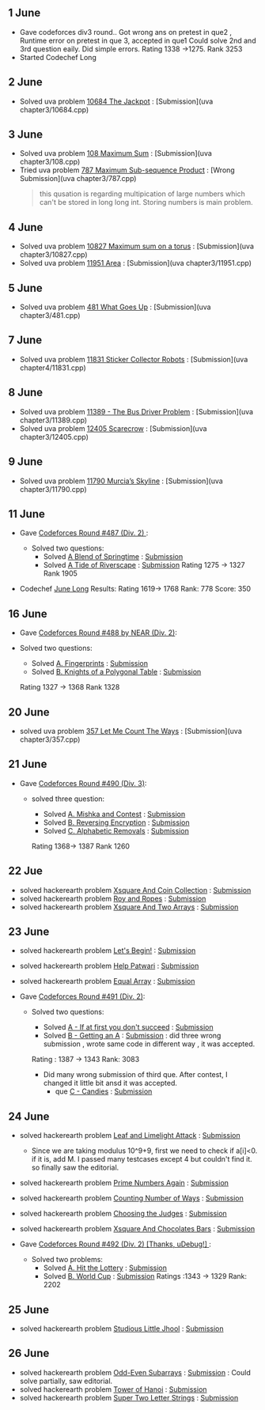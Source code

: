 ## 1 June

* Gave codeforces div3 round.. Got wrong ans on pretest in que2 , Runtime error on pretest in que 3, accepted in que1
  Could solve 2nd and 3rd question eaily. Did simple errors.
  Rating 1338 ->1275. Rank 3253
* Started Codechef Long


## 2 June
* Solved uva problem [10684 The Jackpot](https://uva.onlinejudge.org/external/106/10684.pdf) : [Submission](uva chapter3/10684.cpp)

## 3 June
* Solved uva problem [108 Maximum Sum](https://uva.onlinejudge.org/external/1/108.pdf) : [Submission](uva chapter3/108.cpp)
* Tried uva problem [787 Maximum Sub-sequence Product](https://uva.onlinejudge.org/external/7/787.pdf) : [Wrong Submission](uva chapter3/787.cpp)
  > this qusation is regarding multipication of large numbers which can't be stored in long long int. Storing numbers is main problem.

## 4 June
* Solved uva problem [10827 Maximum sum on a torus](https://uva.onlinejudge.org/external/108/10827.pdf) : [Submission](uva chapter3/10827.cpp)
* Solved uva problem [11951 Area](https://uva.onlinejudge.org/external/119/11951.pdf) : [Submission](uva chapter3/11951.cpp)

##  5 June
* Solved uva problem [481 What Goes Up](https://uva.onlinejudge.org/external/4/481.pdf) : [Submission](uva chapter3/481.cpp)


## 7 June
* Solved uva problem [11831 Sticker Collector Robots](https://uva.onlinejudge.org/external/118/11831.pdf) : [Submission](uva chapter4/11831.cpp)

## 8 June
* Solved uva problem [11389 - The Bus Driver Problem](https://uva.onlinejudge.org/external/113/11389.pdf) : [Submission](uva chapter3/11389.cpp)
* Solved uva problem [12405 Scarecrow](https://uva.onlinejudge.org/external/124/12405.pdf) : [Submission](uva chapter3/12405.cpp)


## 9 June
* Solved uva problem [11790 Murcia’s Skyline](https://uva.onlinejudge.org/external/117/11790.pdf) : [Submission](uva chapter3/11790.cpp)

## 11 June

* Gave [Codeforces Round #487 (Div. 2) ](http://codeforces.com/contest/989):
  * Solved two questions:
    * Solved [A Blend of Springtime](http://codeforces.com/contest/989/problem/A) : [Submission](dikshu11.github.io/codeforces/989A.cpp)
    * Solved [A Tide of Riverscape](http://codeforces.com/contest/989/problem/B) : [Submission](dikshu11.github.io/codeforces/989B.cpp)
        Rating 1275 -> 1327  Rank 1905
        
 * Codechef [June Long](https://www.codechef.com/JUNE18B) Results:
     Rating 1619-> 1768   Rank: 778  Score: 350
   
   
   
 ## 16 June
 
 * Gave [Codeforces Round #488 by NEAR (Div. 2)](http://codeforces.com/contest/994):
  * Solved two questions:
    * Solved [A. Fingerprints](http://codeforces.com/contest/994/problem/A) : [Submission](dikshu11.github.io/codeforces/994A.cpp)
    * Solved [B. Knights of a Polygonal Table](http://codeforces.com/contest/994/problem/B) : [Submission](dikshu11.github.io/codeforces/994B.cpp)
    
    Rating 1327 -> 	1368  Rank 1328
 
 
 ## 20 June
 * solved uva problem [357 Let Me Count The Ways](https://uva.onlinejudge.org/external/3/357.pdf) : [Submission](uva chapter3/357.cpp)
 
 ## 21 June
 
 * Gave [Codeforces Round #490 (Div. 3)](http://codeforces.com/contest/999):
    * solved three question:
      * Solved [A. Mishka and Contest](http://codeforces.com/contest/999/problem/A) : [Submission](dikshu11.github.io/codeforces/999A.cpp)
      * Solved [B. Reversing Encryption](http://codeforces.com/contest/999/problem/B) : [Submission](dikshu11.github.io/codeforces/999B.cpp)
      * Solved [C. Alphabetic Removals](http://codeforces.com/contest/999/problem/C) : [Submission](dikshu11.github.io/codeforces/999C.cpp)
      
      Rating 1368-> 1387 Rank 	1260
    
 
 ## 22 Jue
 * solved hackerearth problem [Xsquare And Coin Collection](https://www.hackerearth.com/practice/algorithms/dynamic-programming/introduction-to-dynamic-programming-1/practice-problems/algorithm/xsquare-and-coin-collection-2/) : [Submission](https://www.hackerearth.com/submission/17716707/)
* solved hackerearth problem [Roy and Ropes](https://www.hackerearth.com/practice/algorithms/dynamic-programming/introduction-to-dynamic-programming-1/practice-problems/algorithm/roy-and-ropes/) : [Submission](https://www.hackerearth.com/submission/17720872/)
* solved hackerearth problem [Xsquare And Two Arrays](https://www.hackerearth.com/practice/algorithms/dynamic-programming/introduction-to-dynamic-programming-1/practice-problems/algorithm/xsquare-and-two-arrays/) : [Submission](https://www.hackerearth.com/submission/17719469/)


## 23 June
* solved hackerearth problem [Let's Begin!](https://www.hackerearth.com/practice/algorithms/dynamic-programming/introduction-to-dynamic-programming-1/practice-problems/algorithm/lets-begin/) : [Submission](https://www.hackerearth.com/submission/17744029/)
* solved hackerearth problem [Help Patwari](https://www.hackerearth.com/practice/algorithms/dynamic-programming/introduction-to-dynamic-programming-1/practice-problems/algorithm/help-patwari/) : [Submission](https://www.hackerearth.com/submission/17745876/)
* solved hackerearth problem [Equal Array](https://www.hackerearth.com/practice/algorithms/dynamic-programming/introduction-to-dynamic-programming-1/practice-problems/algorithm/equal-array-84cf6c5f/) : [Submission](https://www.hackerearth.com/submission/17746139/)

* Gave [Codeforces Round #491 (Div. 2)](http://codeforces.com/contest/991):
  * Solved two questions:
    * Solved [A - If at first you don't succeed](http://codeforces.com/contest/991/problem/A) : [Submission](dikshu11.github.io/codeforces/991A.cpp)
    * Solved [B - Getting an A](http://codeforces.com/contest/991/problem/B) : [Submission](dikshu11.github.io/codeforces/991B.cpp) : did three wrong submission , wrote same code in different way , it was accepted.
    
    Rating : 1387 → 1343 Rank: 3083
    * Did many wrong submission of third que. After contest, I changed it little bit ansd it was accepted. 
      * que [C - Candies](http://codeforces.com/contest/991/problem/C) : [Submission](dikshu11.github.io/codeforces/991C.cpp)
      
    
## 24 June

* solved hackerearth problem [Leaf and Limelight Attack](https://www.hackerearth.com/practice/algorithms/dynamic-programming/introduction-to-dynamic-programming-1/practice-problems/algorithm/leaf-and-limelight-attack-circuit/description/) : [Submission](https://www.hackerearth.com/submission/17756930/)
  * Since we are taking modulus 10^9+9, first we need to check if a[i]<0. if it is, add M. I passed many testcases except 4 but couldn't find it. so finally saw the editorial.
  
* solved hackerearth problem  [Prime Numbers Again](https://www.hackerearth.com/practice/algorithms/dynamic-programming/introduction-to-dynamic-programming-1/practice-problems/algorithm/prime-numbers-again/) : [Submission](https://www.hackerearth.com/submission/17758440/)

* solved hackerearth problem [Counting Number of Ways](https://www.hackerearth.com/practice/algorithms/dynamic-programming/introduction-to-dynamic-programming-1/practice-problems/algorithm/hp-and-counting-number-of-ways-1d73a6a4/) : [Submission](https://www.hackerearth.com/submission/17760217/)

* solved hackerearth problem [Choosing the Judges](https://www.hackerearth.com/practice/algorithms/dynamic-programming/introduction-to-dynamic-programming-1/practice-problems/algorithm/choosing-the-judges-7/) : [Submission](https://www.hackerearth.com/submission/17763746/)

* solved hackerearth problem [Xsquare And Chocolates Bars](https://www.hackerearth.com/practice/algorithms/dynamic-programming/introduction-to-dynamic-programming-1/practice-problems/algorithm/xsquare-and-chocolates-bars-2/) : [Submission](https://www.hackerearth.com/submission/17769265/)

* Gave [Codeforces Round #492 (Div. 2) [Thanks, uDebug!] ](http://codeforces.com/contest/996):
  * Solved two problems:
    * Solved [A. Hit the Lottery](http://codeforces.com/contest/996/problem/A) : [Submission](dikshu11.github.io/codeforces/996A.cpp)
    * Solved [B. World Cup](http://codeforces.com/contest/996/problem/B) : [Submission](dikshu11.github.io/codeforces/996B.cpp)
    Ratings :1343 → 1329  Rank: 2202
    
## 25 June

* solved hackerearth problem [Studious Little Jhool](https://www.hackerearth.com/practice/algorithms/dynamic-programming/introduction-to-dynamic-programming-1/practice-problems/algorithm/studious-little-jhool/) : [Submission](https://www.hackerearth.com/submission/17805983/)

## 26 June

* solved hackerearth problem [Odd-Even Subarrays](https://www.hackerearth.com/practice/algorithms/dynamic-programming/introduction-to-dynamic-programming-1/practice-problems/algorithm/odd-even-subarrays-72ad69db/description/) : [Submission](https://www.hackerearth.com/submission/17814474/) : Could solve partially, saw editorial.
* solved hackerearth problem [Tower of Hanoi](https://www.hackerearth.com/practice/algorithms/dynamic-programming/introduction-to-dynamic-programming-1/practice-problems/algorithm/tower-of-hanoi-17/) : [Submission](https://www.hackerearth.com/submission/17819476/)
* solved hackerearth problem [Super Two Letter Strings](https://www.hackerearth.com/practice/algorithms/dynamic-programming/introduction-to-dynamic-programming-1/practice-problems/algorithm/super-two-letter-strings/description/) : [Submission](https://www.hackerearth.com/submission/17820069/)
